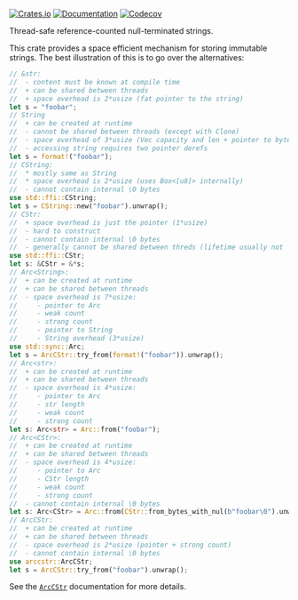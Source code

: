 [![Crates.io](https://img.shields.io/crates/v/arccstr.svg)](https://crates.io/crates/arccstr)
[![Documentation](https://docs.rs/arccstr/badge.svg)](https://docs.rs/arccstr/)
[![Codecov](https://codecov.io/github/jonhoo/arccstr/coverage.svg?branch=main)](https://codecov.io/gh/jonhoo/arccstr)

Thread-safe reference-counted null-terminated strings.

This crate provides a space efficient mechanism for storing immutable strings.
The best illustration of this is to go over the alternatives:

```rust
// &str:
//  - content must be known at compile time
//  + can be shared between threads
//  + space overhead is 2*usize (fat pointer to the string)
let s = "foobar";
// String
//  + can be created at runtime
//  - cannot be shared between threads (except with Clone)
//  - space overhead of 3*usize (Vec capacity and len + pointer to bytes)
//  - accessing string requires two pointer derefs
let s = format!("foobar");
// CString:
//  * mostly same as String
//  * space overhead is 2*usize (uses Box<[u8]> internally)
//  - cannot contain internal \0 bytes
use std::ffi::CString;
let s = CString::new("foobar").unwrap();
// CStr:
//  + space overhead is just the pointer (1*usize)
//  - hard to construct
//  - cannot contain internal \0 bytes
//  - generally cannot be shared between threds (lifetime usually not 'static)
use std::ffi::CStr;
let s: &CStr = &*s;
// Arc<String>:
//  + can be created at runtime
//  + can be shared between threads
//  - space overhead is 7*usize:
//     - pointer to Arc
//     - weak count
//     - strong count
//     - pointer to String
//     - String overhead (3*usize)
use std::sync::Arc;
let s = ArcCStr::try_from(format!("foobar")).unwrap();
// Arc<str>:
//  + can be created at runtime
//  + can be shared between threads
//  - space overhead is 4*usize:
//     - pointer to Arc
//     - str length
//     - weak count
//     - strong count
let s: Arc<str> = Arc::from("foobar");
// Arc<CStr>:
//  + can be created at runtime
//  + can be shared between threads
//  - space overhead is 4*usize:
//     - pointer to Arc
//     - CStr length
//     - weak count
//     - strong count
//  - cannot contain internal \0 bytes
let s: Arc<CStr> = Arc::from(CStr::from_bytes_with_nul(b"foobar\0").unwrap());
// ArcCStr:
//  + can be created at runtime
//  + can be shared between threads
//  - space overhead is 2*usize (pointer + strong count)
//  - cannot contain internal \0 bytes
use arccstr::ArcCStr;
let s = ArcCStr::try_from("foobar").unwrap();
```

See the [`ArcCStr`][arc] documentation for more details.

[arc]: struct.ArcCStr.html
